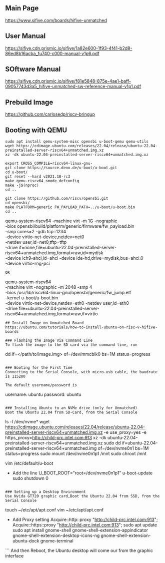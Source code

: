 ## Main Page

https://www.sifive.com/boards/hifive-unmatched

## User Manual

https://sifive.cdn.prismic.io/sifive/1a82e600-1f93-4f41-b2d8-86ed8b16acba_fu740-c000-manual-v1p6.pdf

## SOftware Manual
https://sifive.cdn.prismic.io/sifive/f81e5848-875e-4ae1-baff-09057743d3a5_hifive-unmatched-sw-reference-manual-v1p1.pdf

## Prebuild Image
https://github.com/carlosedp/riscv-bringup

## Booting with QEMU
```
sudo apt install qemu-system-misc opensbi u-boot-qemu qemu-utils
wget https://cdimage.ubuntu.com/releases/22.04/release/ubuntu-22.04-preinstalled-server-riscv64+unmatched.img.xz
xz -dk ubuntu-22.04-preinstalled-server-riscv64+unmatched.img.xz

export CROSS_COMPILE=riscv64-linux-gnu-
git clone https://source.denx.de/u-boot/u-boot.git
cd u-boot/
git reset --hard v2021.10-rc3
make qemu-riscv64_smode_defconfig
make -j$(nproc)
cd ..

git clone https://github.com/riscv/opensbi.git
cd opensbi/
make PLATFORM=generic FW_PAYLOAD_PATH=../u-boot/u-boot.bin
cd ..

```
qemu-system-riscv64 -machine virt -m 1G -nographic \
-bios opensbi/build/platform/generic/firmware/fw_payload.bin \
-smp cores=2 -gdb tcp::1234 \
-device virtio-net-device,netdev=net0 \
-netdev user,id=net0,tftp=tftp \
-drive if=none,file=ubuntu-22.04-preinstalled-server-riscv64+unmatched.img,format=raw,id=mydisk \
-device ich9-ahci,id=ahci -device ide-hd,drive=mydisk,bus=ahci.0 \
-device virtio-rng-pci
```
OR
```
qemu-system-riscv64 \
-machine virt -nographic -m 2048 -smp 4 \
-bios /usr/lib/riscv64-linux-gnu/opensbi/generic/fw_jump.elf \
-kernel u-boot/u-boot.bin \
-device virtio-net-device,netdev=eth0 -netdev user,id=eth0 \
-drive file=ubuntu-22.04-preinstalled-server-riscv64+unmatched.img,format=raw,if=virtio
```
## Install Image on Unmatched Board
https://ubuntu.com/tutorials/how-to-install-ubuntu-on-risc-v-hifive-boards

### Flashing the Image Via Command Line
To flash the image to the SD card via the command line, run
```
dd if=</path/to/image.img> of=/dev/mmcblk0 bs=1M status=progress
```

### Booting for the First Time
Connecting to the Serial Console, with micro-usb cable, the baudrate is 115200

The default username/password is
```
username: ubuntu
password: ubuntu
```

### Installing Ubuntu to an NVMe drive (only for Unmatched)
Boot the Ubuntu 22.04 from SD-Card, from the Serial Console
```
ls -l /dev/nvme*
wget https://cdimage.ubuntu.com/releases/22.04/release/ubuntu-22.04-preinstalled-server-riscv64+unmatched.img.xz -e use_proxy=yes -e https_proxy=http://child-prc.intel.com:913
xz -dk ubuntu-22.04-preinstalled-server-riscv64+unmatched.img.xz
sudo dd if=ubuntu-22.04-preinstalled-server-riscv64+unmatched.img of=/dev/nvme0n1 bs=1M status=progress
sudo mount /dev/nvme0n1p1 /mnt
sudo chroot /mnt

vim /etc/default/u-boot
* Add the line
  U_BOOT_ROOT="root=/dev/nvme0n1p1"
u-boot-update
sudo shutdown 0
```

### Setting up a Desktop Environment
Use Nvida GT720 graphic card,Boot the Ubuntu 22.04 from SSD, from the Serial Console
```
touch ~/etc/apt/apt.conf
vim ~/etc/apt/apt.conf
* Add Proxy setting
  Acquire::http::proxy "http://child-prc.intel.com:913";
  Acquire::https::proxy "http://child-prc.intel.com:913";
sudo apt update
sudo apt install gnome-shell gnome-shell-extension-appindicator gnome-shell-extension-desktop-icons-ng gnome-shell-extension-ubuntu-dock gnome-terminal
<sudo apt install mutter gnome-shell gnome-shell-extension-appindicator gnome-shell-extension-desktop-icons-ng gnome-shell-extension-prefs gnome-shell-extension-ubuntu-dock ubuntu-gnome-wallpapers gnome-terminal>
<sudo apt install epiphany-browser>
```
And then Reboot, the Ubuntu desktop will come our from the graphic interface
